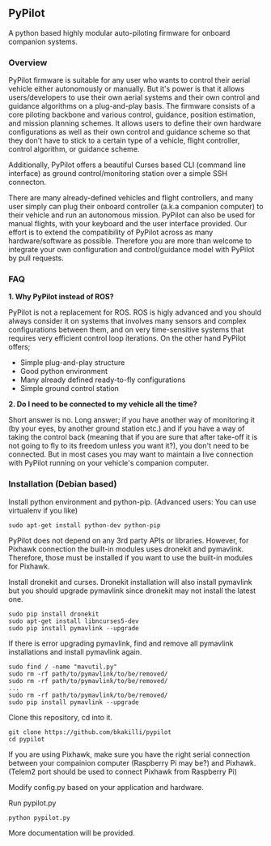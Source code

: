 ## PyPilot
A python based highly modular auto-piloting firmware for onboard companion systems.

### Overview
PyPilot firmware is suitable for any user who wants to control their aerial vehicle either autonomously or manually. But it's power is that it allows users/developers to use their own aerial systems and their own control and guidance algorithms on a plug-and-play basis. The firmware consists of a core piloting backbone and various control, guidance, position estimation, and mission planning schemes. It allows users to define their own hardware configurations as well as their own control and guidance scheme so that they don't have to stick to a certain type of a vehicle, flight controller, control algorithm, or guidance scheme.

Additionally, PyPilot offers a beautiful Curses based CLI (command line interface) as ground control/monitoring station over a simple SSH connecton.

There are many already-defined vehicles and flight controllers, and many user simply can plug their onboard controller (a.k.a companion computer) to their vehicle and run an autonomous mission. PyPilot can also be used for manual flights, with your keyboard and the user interface provided. Our effort is to extend the compatibility of PyPilot across as many hardware/software as possible. Therefore you are more than welcome to integrate your own configuration and control/guidance model with PyPilot by pull requests.

### FAQ
**1. Why PyPilot instead of ROS?**

PyPilot is not a replacement for ROS. ROS is higly advanced and you should always consider it on systems that involves many sensors and complex configurations between them, and on very time-sensitive systems that requires very efficient control loop iterations. On the other hand PyPilot offers;

  * Simple plug-and-play structure
  * Good python environment
  * Many already defined ready-to-fly configurations
  * Simple ground control station

**2. Do I need to be connected to my vehicle all the time?**

Short answer is no. Long answer; if you have another way of monitoring it (by your eyes, by another ground station etc.) and if you have a way of taking the control back (meaning that if you are sure that after take-off it is not going to fly to its freedom unless you want it?), you don't need to be connected. But in most cases you may want to maintain a live connection with PyPilot running on your vehicle's companion computer.

### Installation (Debian based)
Install python environment and python-pip. (Advanced users: You can use virtualenv if you like)
~~~~
sudo apt-get install python-dev python-pip
~~~~

PyPilot does not depend on any 3rd party APIs or libraries. However, for Pixhawk connection the built-in modules uses dronekit and pymavlink. Therefore, those must be installed if you want to use the built-in modules for Pixhawk.

Install dronekit and curses. Dronekit installation will also install pymavlink but you should upgrade pymavlink since dronekit may not install the latest one.
~~~~
sudo pip install dronekit
sudo apt-get install libncurses5-dev
sudo pip install pymavlink --upgrade
~~~~

If there is error upgrading pymavlink, find and remove all pymavlink installations and install pymavlink again.

~~~~
sudo find / -name "mavutil.py"
sudo rm -rf path/to/pymavlink/to/be/removed/
sudo rm -rf path/to/pymavlink/to/be/removed/
...
sudo rm -rf path/to/pymavlink/to/be/removed/
sudo pip install pymavlink --upgrade
~~~~

Clone this repository, cd into it.
~~~~
git clone https://github.com/bkakilli/pypilot
cd pypilot
~~~~

If you are using Pixhawk, make sure you have the right serial connection between your compainion computer (Raspberry Pi may be?) and Pixhawk.
(Telem2 port should be used to connect Pixhawk from Raspberry Pi)

Modify config.py based on your application and hardware.

Run pypilot.py
~~~~
python pypilot.py
~~~~

More documentation will be provided.
